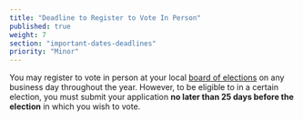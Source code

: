 ```yaml
---
title: "Deadline to Register to Vote In Person"
published: true
weight: 7
section: "important-dates-deadlines"
priority: "Minor"
---
```

You may register to vote in person at your local [board of elections](http://www.elections.ny.gov/CountyBoards.html) on any business day throughout the year. However, to be eligible to in a certain election, you must submit your application **no later than 25 days before the election** in which you wish to vote.  
